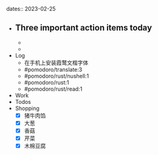 dates:: 2023-02-25

- Three important action items today
	- 
	- 
	- 
- Log
	- 在手机上安装霞鹜文楷字体
	- #pomodoro/translate:3
	- #pomodoro/rust/nushell:1
	- #pomodoro/rust:1
	- #pomodoro/rust/read:1
- Work
- Todos
- Shopping 
	- [x] 猪牛肉馅
	- [x] 大葱
	- [x] 香菇
	- [x] 芹菜
	- [x] 木棉豆腐
